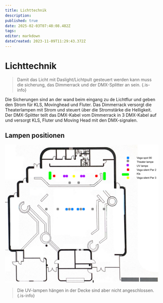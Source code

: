 ```yaml
---
title: Lichttechnik
description: 
published: true
date: 2025-02-03T07:48:08.482Z
tags: 
editor: markdown
dateCreated: 2023-11-09T11:29:43.372Z
---
```


# Lichttechnik
>  Damit das Licht mit Daslight/Lichtpult gesteuert werden kann muss die sicherung, das Dimmerrack und der DMX-Splitter an sein.
{.is-info}

Die Sicherungen sind an der wand beim eingang zu de Lichtflur und geben den Strom für KLS, Movinghead und Fluter.
Das Dimmerrack versorgt die Theaterlampen mit Strom und steuert über die Stromstärke die Helligkeit.
Der DMX-Splitter teilt das DMX-Kabel vom Dimmerrack in 3 DMX-Kabel auf und versorgt KLS, Fluter und Moving Head mit den DMX-signalen.
## Lampen positionen
![aulaplan_licht.jpeg](/aulaplan_licht.jpeg)
> Die UV-lampen hängen in der Decke sind aber nicht angeschlossen.
{.is-info}
